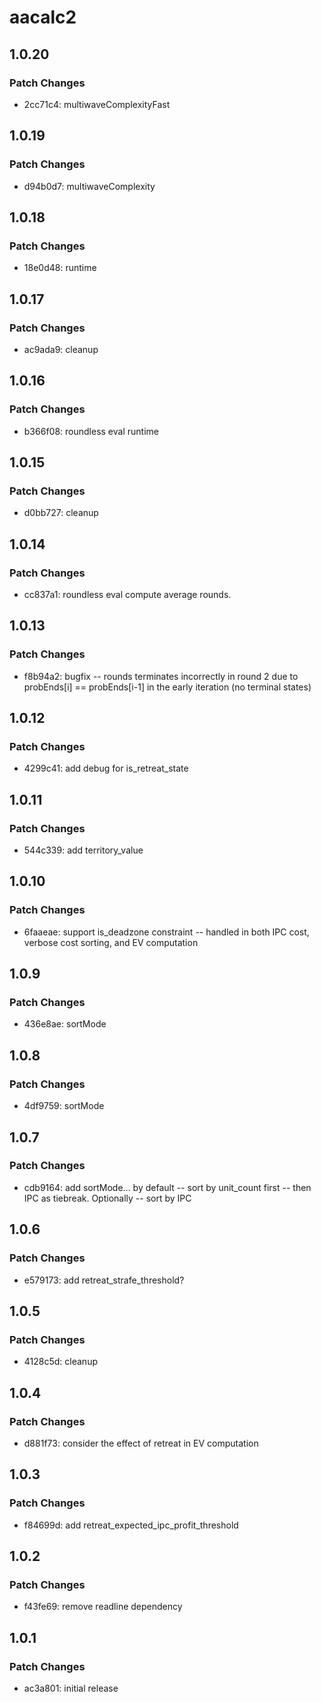 # aacalc2

## 1.0.20

### Patch Changes

- 2cc71c4: multiwaveComplexityFast

## 1.0.19

### Patch Changes

- d94b0d7: multiwaveComplexity

## 1.0.18

### Patch Changes

- 18e0d48: runtime

## 1.0.17

### Patch Changes

- ac9ada9: cleanup

## 1.0.16

### Patch Changes

- b366f08: roundless eval runtime

## 1.0.15

### Patch Changes

- d0bb727: cleanup

## 1.0.14

### Patch Changes

- cc837a1: roundless eval compute average rounds.

## 1.0.13

### Patch Changes

- f8b94a2: bugfix -- rounds terminates incorrectly in round 2 due to probEnds[i] == probEnds[i-1] in the early iteration (no terminal states)

## 1.0.12

### Patch Changes

- 4299c41: add debug for is_retreat_state

## 1.0.11

### Patch Changes

- 544c339: add territory_value

## 1.0.10

### Patch Changes

- 6faaeae: support is_deadzone constraint -- handled in both IPC cost, verbose cost sorting, and EV computation

## 1.0.9

### Patch Changes

- 436e8ae: sortMode

## 1.0.8

### Patch Changes

- 4df9759: sortMode

## 1.0.7

### Patch Changes

- cdb9164: add sortMode... by default -- sort by unit_count first -- then IPC as tiebreak. Optionally -- sort by IPC

## 1.0.6

### Patch Changes

- e579173: add retreat_strafe_threshold?

## 1.0.5

### Patch Changes

- 4128c5d: cleanup

## 1.0.4

### Patch Changes

- d881f73: consider the effect of retreat in EV computation

## 1.0.3

### Patch Changes

- f84699d: add retreat_expected_ipc_profit_threshold

## 1.0.2

### Patch Changes

- f43fe69: remove readline dependency

## 1.0.1

### Patch Changes

- ac3a801: initial release
